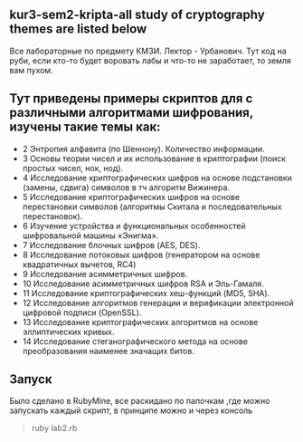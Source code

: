 ## kur3-sem2-kripta-all study of cryptography themes are listed below
Все лабораторные по предмету КМЗИ. Лектор - Урбанович. Тут код на руби, если кто-то будет воровать лабы и что-то не заработает, то земля вам пухом.
## Тут приведены примеры скриптов для с различными алгоритмами шифрования, изучены такие темы как:
- 2 Энтропия алфавита (по Шеннону). Количество информации.
- 3 Основы теории чисел и их использование в криптографии (поиск простых чисел, нок, нод).
- 4 Исследование криптографических шифров на основе подстановки (замены, сдвига) символов в тч алгоритм Вижинера.
- 5 Исследование криптографических шифров на основе перестановки символов (алгоритмы Скитала и последовательных перестановок).
- 6 Изучение устройства и функциональных особенностей шифровальной машины «Энигма».
- 7 Исследование блочных шифров (AES, DES).
- 8 Исследование потоковых шифров (генератором на основе квадратичных вычетов, RC4)
- 9 Исследование асимметричных шифров.
- 10 Исследование асимметричных шифров RSA и Эль-Гамаля. 
- 11 Исследование криптографических хеш-функций (MD5, SHA).
- 12 Исследование алгоритмов генерации и верификации электронной цифровой подписи (OpenSSL).
- 13 Исследование криптографических алгоритмов на основе эллиптических кривых.
- 14 Исследование стеганографического метода на основе преобразования наименее значащих битов.
## Запуск
Было сделано в RubyMine, все раскидано по папочкам ,где можно запускать каждый скрипт, в принципе можно и через консоль
> ruby lab2.rb
